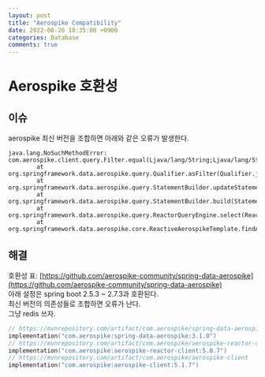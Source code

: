 ```yaml
---
layout: post
title: "Aerospike Compatibility"
date: 2022-08-26 18:35:00 +0900
categories: Database
comments: true
---
```

# Aerospike 호환성
## 이슈
aerospike 최신 버전을 조합하면 아래와 같은 오류가 발생한다.  
```log
java.lang.NoSuchMethodError: com.aerospike.client.query.Filter.equal(Ljava/lang/String;Ljava/lang/String;)Lcom/aerospike/client/query/Filter;
        at org.springframework.data.aerospike.query.Qualifier.asFilter(Qualifier.java:201)
        at org.springframework.data.aerospike.query.StatementBuilder.updateStatement(StatementBuilder.java:68)
        at org.springframework.data.aerospike.query.StatementBuilder.build(StatementBuilder.java:43)
        at org.springframework.data.aerospike.query.ReactorQueryEngine.select(ReactorQueryEngine.java:81)
        at org.springframework.data.aerospike.core.ReactiveAerospikeTemplate.findAllRecordsUsingQuery(ReactiveAerospikeTemplate.java:512)
```

## 해결
호환성 표: [https://github.com/aerospike-community/spring-data-aerospike](https://github.com/aerospike-community/spring-data-aerospike)  
아래 설정은 spring boot 2.5.3 ~ 2.7.3과 호환된다.  
최신 버전의 의존성들로 조합하면 오류가 난다.  
그냥 redis 쓰자.  
```kt
// https://mvnrepository.com/artifact/com.aerospike/spring-data-aerospike
implementation("com.aerospike:spring-data-aerospike:3.1.0")
// https://mvnrepository.com/artifact/com.aerospike/aerospike-reactor-client
implementation("com.aerospike:aerospike-reactor-client:5.0.7")
// https://mvnrepository.com/artifact/com.aerospike/aerospike-client
implementation("com.aerospike:aerospike-client:5.1.7")
```